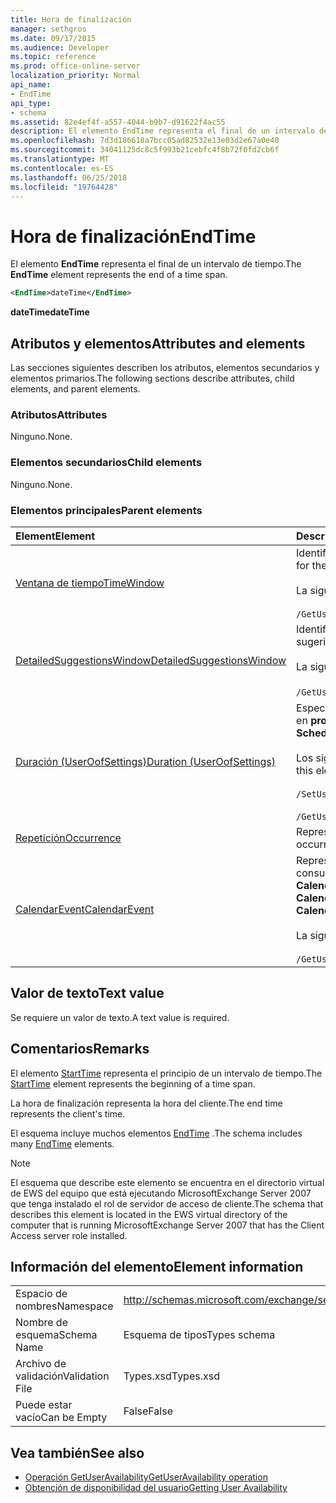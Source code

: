 ```yaml
---
title: Hora de finalización
manager: sethgros
ms.date: 09/17/2015
ms.audience: Developer
ms.topic: reference
ms.prod: office-online-server
localization_priority: Normal
api_name:
- EndTime
api_type:
- schema
ms.assetid: 82e4ef4f-a557-4044-b9b7-d91622f4ac55
description: El elemento EndTime representa el final de un intervalo de tiempo.
ms.openlocfilehash: 7d3d186618a7bcc05ad82532e13e03d2e67a0e40
ms.sourcegitcommit: 34041125dc8c5f993b21cebfc4f8b72f0fd2cb6f
ms.translationtype: MT
ms.contentlocale: es-ES
ms.lasthandoff: 06/25/2018
ms.locfileid: "19764428"
---
```

# <a name="endtime"></a><span data-ttu-id="260c7-103">Hora de finalización</span><span class="sxs-lookup"><span data-stu-id="260c7-103">EndTime</span></span>

<span data-ttu-id="260c7-104">El elemento **EndTime** representa el final de un intervalo de tiempo.</span><span class="sxs-lookup"><span data-stu-id="260c7-104">The **EndTime** element represents the end of a time span.</span></span> 
  
```xml
<EndTime>dateTime</EndTime>
```

 <span data-ttu-id="260c7-105">**dateTime**</span><span class="sxs-lookup"><span data-stu-id="260c7-105">**dateTime**</span></span>
## <a name="attributes-and-elements"></a><span data-ttu-id="260c7-106">Atributos y elementos</span><span class="sxs-lookup"><span data-stu-id="260c7-106">Attributes and elements</span></span>

<span data-ttu-id="260c7-107">Las secciones siguientes describen los atributos, elementos secundarios y elementos primarios.</span><span class="sxs-lookup"><span data-stu-id="260c7-107">The following sections describe attributes, child elements, and parent elements.</span></span>
  
### <a name="attributes"></a><span data-ttu-id="260c7-108">Atributos</span><span class="sxs-lookup"><span data-stu-id="260c7-108">Attributes</span></span>

<span data-ttu-id="260c7-109">Ninguno.</span><span class="sxs-lookup"><span data-stu-id="260c7-109">None.</span></span>
  
### <a name="child-elements"></a><span data-ttu-id="260c7-110">Elementos secundarios</span><span class="sxs-lookup"><span data-stu-id="260c7-110">Child elements</span></span>

<span data-ttu-id="260c7-111">Ninguno.</span><span class="sxs-lookup"><span data-stu-id="260c7-111">None.</span></span>
  
### <a name="parent-elements"></a><span data-ttu-id="260c7-112">Elementos principales</span><span class="sxs-lookup"><span data-stu-id="260c7-112">Parent elements</span></span>

|<span data-ttu-id="260c7-113">**Element**</span><span class="sxs-lookup"><span data-stu-id="260c7-113">**Element**</span></span>|<span data-ttu-id="260c7-114">**Descripción**</span><span class="sxs-lookup"><span data-stu-id="260c7-114">**Description**</span></span>|
|:-----|:-----|
|[<span data-ttu-id="260c7-115">Ventana de tiempo</span><span class="sxs-lookup"><span data-stu-id="260c7-115">TimeWindow</span></span>](timewindow.md) <br/> |<span data-ttu-id="260c7-116">Identifica el intervalo de tiempo de consulta para la información de disponibilidad del usuario.</span><span class="sxs-lookup"><span data-stu-id="260c7-116">Identifies the time span queried for the user availability information.</span></span><br/><br/> <span data-ttu-id="260c7-117">La siguiente es la expresión de XPath para este elemento:</span><span class="sxs-lookup"><span data-stu-id="260c7-117">The following is the XPath expression to this element:</span></span><br/><br/>  `/GetUserAvailabilityRequest/FreeBusyViewOptions/TimeWindow` <br/> |
|[<span data-ttu-id="260c7-118">DetailedSuggestionsWindow</span><span class="sxs-lookup"><span data-stu-id="260c7-118">DetailedSuggestionsWindow</span></span>](detailedsuggestionswindow.md) <br/> |<span data-ttu-id="260c7-119">Identifica el intervalo de tiempo que se consulta para obtener información detallada acerca de las horas de reunión sugerida.</span><span class="sxs-lookup"><span data-stu-id="260c7-119">Identifies the time span that is queried for detailed information about suggested meeting times.</span></span><br/><br/> <span data-ttu-id="260c7-120">La siguiente es la expresión de XPath para este elemento:</span><span class="sxs-lookup"><span data-stu-id="260c7-120">The following is the XPath expression to this element:</span></span><br/><br/>  <span data-ttu-id="260c7-121">`/GetUserAvailabilityRequest/SuggestionViewOptions/DetailedSuggestionsWindow`.</span><span class="sxs-lookup"><span data-stu-id="260c7-121"></span></span>  <br/> |
|[<span data-ttu-id="260c7-122">Duración (UserOofSettings)</span><span class="sxs-lookup"><span data-stu-id="260c7-122">Duration (UserOofSettings)</span></span>](duration-useroofsettings.md) <br/> | <span data-ttu-id="260c7-123">Especifica la duración para la que está habilitado el estado de fuera de oficina (OOF) si el elemento [OofState](oofstate.md) está establecido en **programado**.</span><span class="sxs-lookup"><span data-stu-id="260c7-123">Specifies the duration for which the Out of Office (OOF) status is enabled if the [OofState](oofstate.md) element is set to **Scheduled**.</span></span>  <br/><br/>  <span data-ttu-id="260c7-124">Los siguientes son las expresiones de XPath posibles para este elemento:</span><span class="sxs-lookup"><span data-stu-id="260c7-124">The following are the possible XPath expressions to this element:</span></span><br/><br/>  `/SetUserOofSettingsRequest/UserOofSettings/Duration` <br/><br/>  `/GetUserOofSettingsResponse/OofSettings/Duration` <br/> |
|[<span data-ttu-id="260c7-125">Repetición</span><span class="sxs-lookup"><span data-stu-id="260c7-125">Occurrence</span></span>](occurrence.md) <br/> |<span data-ttu-id="260c7-126">Representa una sola aparición de modificación de un elemento periódico del calendario.</span><span class="sxs-lookup"><span data-stu-id="260c7-126">Represents a single modified occurrence of a recurring calendar item.</span></span>  <br/> |
|[<span data-ttu-id="260c7-127">CalendarEvent</span><span class="sxs-lookup"><span data-stu-id="260c7-127">CalendarEvent</span></span>](calendarevent.md) <br/> |<span data-ttu-id="260c7-128">Representa una repetición del elemento de calendario único.</span><span class="sxs-lookup"><span data-stu-id="260c7-128">Represents a unique calendar item occurrence.</span></span> <span data-ttu-id="260c7-129">Se utiliza para las consultas de disponibilidad.</span><span class="sxs-lookup"><span data-stu-id="260c7-129">This is used for Availability inquiries.</span></span> <span data-ttu-id="260c7-130">El elemento **EndTime** es necesario en el elemento **CalendarEvent** .</span><span class="sxs-lookup"><span data-stu-id="260c7-130">The **EndTime** element is required in the **CalendarEvent** element.</span></span> <span data-ttu-id="260c7-131">El elemento **EndTime** en el elemento **CalendarEvent** es único para el tipo de **CalendarEvent** .</span><span class="sxs-lookup"><span data-stu-id="260c7-131">The **EndTime** element in the **CalendarEvent** element is unique to the **CalendarEvent** type.</span></span><br/><br/> <span data-ttu-id="260c7-132">La siguiente es la expresión de XPath para este elemento:</span><span class="sxs-lookup"><span data-stu-id="260c7-132">The following is the XPath expression to this element:</span></span><br/><br/>  `/GetUserAvailabilityResponse/FreeBusyResponseArray/FreeBusyResponse/FreeBusyView/CalendarEventArray/CalendarEvent[i]` <br/> |
   
## <a name="text-value"></a><span data-ttu-id="260c7-133">Valor de texto</span><span class="sxs-lookup"><span data-stu-id="260c7-133">Text value</span></span>

<span data-ttu-id="260c7-134">Se requiere un valor de texto.</span><span class="sxs-lookup"><span data-stu-id="260c7-134">A text value is required.</span></span>
  
## <a name="remarks"></a><span data-ttu-id="260c7-135">Comentarios</span><span class="sxs-lookup"><span data-stu-id="260c7-135">Remarks</span></span>

<span data-ttu-id="260c7-136">El elemento [StartTime](starttime.md) representa el principio de un intervalo de tiempo.</span><span class="sxs-lookup"><span data-stu-id="260c7-136">The [StartTime](starttime.md) element represents the beginning of a time span.</span></span> 
  
<span data-ttu-id="260c7-137">La hora de finalización representa la hora del cliente.</span><span class="sxs-lookup"><span data-stu-id="260c7-137">The end time represents the client's time.</span></span>
  
<span data-ttu-id="260c7-138">El esquema incluye muchos elementos [EndTime](endtime.md) .</span><span class="sxs-lookup"><span data-stu-id="260c7-138">The schema includes many [EndTime](endtime.md) elements.</span></span> 
  
> [!NOTE]
> <span data-ttu-id="260c7-139">El esquema que describe este elemento se encuentra en el directorio virtual de EWS del equipo que está ejecutando MicrosoftExchange Server 2007 que tenga instalado el rol de servidor de acceso de cliente.</span><span class="sxs-lookup"><span data-stu-id="260c7-139">The schema that describes this element is located in the EWS virtual directory of the computer that is running MicrosoftExchange Server 2007 that has the Client Access server role installed.</span></span> 
  
## <a name="element-information"></a><span data-ttu-id="260c7-140">Información del elemento</span><span class="sxs-lookup"><span data-stu-id="260c7-140">Element information</span></span>

|||
|:-----|:-----|
|<span data-ttu-id="260c7-141">Espacio de nombres</span><span class="sxs-lookup"><span data-stu-id="260c7-141">Namespace</span></span>  <br/> |http://schemas.microsoft.com/exchange/services/2006/types  <br/> |
|<span data-ttu-id="260c7-142">Nombre de esquema</span><span class="sxs-lookup"><span data-stu-id="260c7-142">Schema Name</span></span>  <br/> |<span data-ttu-id="260c7-143">Esquema de tipos</span><span class="sxs-lookup"><span data-stu-id="260c7-143">Types schema</span></span>  <br/> |
|<span data-ttu-id="260c7-144">Archivo de validación</span><span class="sxs-lookup"><span data-stu-id="260c7-144">Validation File</span></span>  <br/> |<span data-ttu-id="260c7-145">Types.xsd</span><span class="sxs-lookup"><span data-stu-id="260c7-145">Types.xsd</span></span>  <br/> |
|<span data-ttu-id="260c7-146">Puede estar vacío</span><span class="sxs-lookup"><span data-stu-id="260c7-146">Can be Empty</span></span>  <br/> |<span data-ttu-id="260c7-147">False</span><span class="sxs-lookup"><span data-stu-id="260c7-147">False</span></span>  <br/> |
   
## <a name="see-also"></a><span data-ttu-id="260c7-148">Vea también</span><span class="sxs-lookup"><span data-stu-id="260c7-148">See also</span></span>

- [<span data-ttu-id="260c7-149">Operación GetUserAvailability</span><span class="sxs-lookup"><span data-stu-id="260c7-149">GetUserAvailability operation</span></span>](getuseravailability-operation.md)
- [<span data-ttu-id="260c7-150">Obtención de disponibilidad del usuario</span><span class="sxs-lookup"><span data-stu-id="260c7-150">Getting User Availability</span></span>](http://msdn.microsoft.com/library/d4133fcb-9b0f-4e6b-aadf-a389da83516a%28Office.15%29.aspx)

